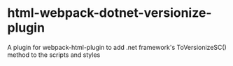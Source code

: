 # html-webpack-dotnet-versionize-plugin
A plugin for webpack-html-plugin to add .net framework's ToVersionizeSC() method to the scripts and styles
